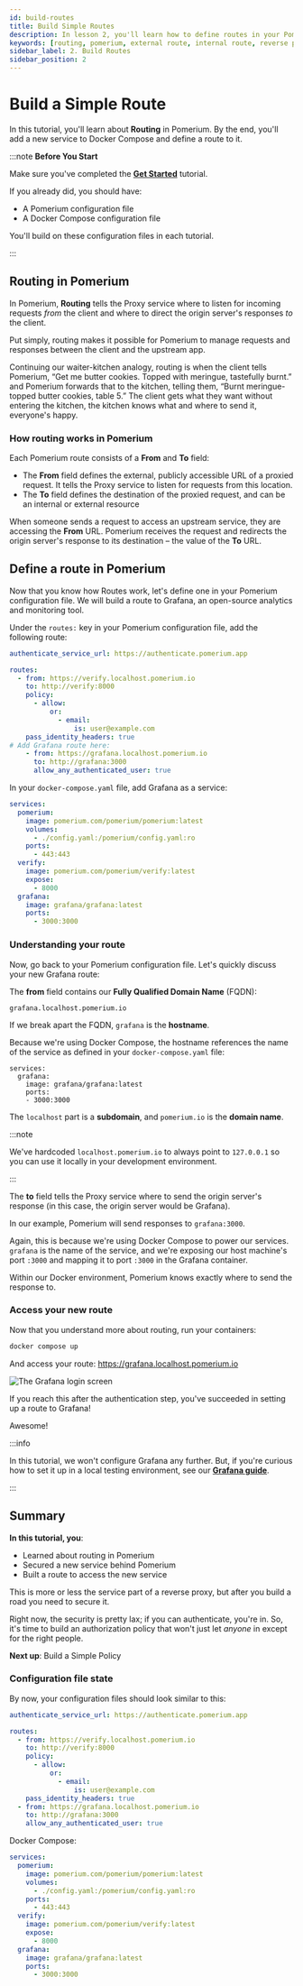 ```yaml
---
id: build-routes
title: Build Simple Routes
description: In lesson 2, you'll learn how to define routes in your Pomerium configuration file.
keywords: [routing, pomerium, external route, internal route, reverse proxy]
sidebar_label: 2. Build Routes
sidebar_position: 2
---
```


# Build a Simple Route

In this tutorial, you'll learn about **Routing** in Pomerium. By the end, you'll add a new service to Docker Compose and define a route to it.

:::note **Before You Start**

Make sure you've completed the [**Get Started**](/docs/get-started/fundamentals/core/get-started) tutorial.

If you already did, you should have:

- A Pomerium configuration file
- A Docker Compose configuration file

You'll build on these configuration files in each tutorial.

:::

## Routing in Pomerium

In Pomerium, **Routing** tells the Proxy service where to listen for incoming requests _from_ the client and where to direct the origin server's responses _to_ the client.

Put simply, routing makes it possible for Pomerium to manage requests and responses between the client and the upstream app.

Continuing our waiter-kitchen analogy, routing is when the client tells Pomerium, “Get me butter cookies. Topped with meringue, tastefully burnt.” and Pomerium forwards that to the kitchen, telling them, “Burnt meringue-topped butter cookies, table 5.” The client gets what they want without entering the kitchen, the kitchen knows what and where to send it, everyone's happy.

### How routing works in Pomerium

Each Pomerium route consists of a **From** and **To** field:

- The **From** field defines the external, publicly accessible URL of a proxied request. It tells the Proxy service to listen for requests from this location.
- The **To** field defines the destination of the proxied request, and can be an internal or external resource

When someone sends a request to access an upstream service, they are accessing the **From** URL. Pomerium receives the request and redirects the origin server's response to its destination – the value of the **To** URL.

## Define a route in Pomerium

Now that you know how Routes work, let's define one in your Pomerium configuration file. We will build a route to Grafana, an open-source analytics and monitoring tool.

Under the `routes:` key in your Pomerium configuration file, add the following route:

```yaml title="config.yaml"
authenticate_service_url: https://authenticate.pomerium.app

routes:
  - from: https://verify.localhost.pomerium.io
    to: http://verify:8000
    policy:
      - allow:
          or:
            - email:
                is: user@example.com
    pass_identity_headers: true
# Add Grafana route here:
	- from: https://grafana.localhost.pomerium.io
	  to: http://grafana:3000
	  allow_any_authenticated_user: true
```

In your `docker-compose.yaml` file, add Grafana as a service:

```yaml title="docker-compose.yaml"
services:
  pomerium:
    image: pomerium.com/pomerium/pomerium:latest
    volumes:
      - ./config.yaml:/pomerium/config.yaml:ro
    ports:
      - 443:443
  verify:
    image: pomerium.com/pomerium/verify:latest
    expose:
      - 8000
  grafana:
    image: grafana/grafana:latest
    ports:
      - 3000:3000
```

### Understanding your route

Now, go back to your Pomerium configuration file. Let's quickly discuss your new Grafana route:

The **from** field contains our **Fully Qualified Domain Name** (FQDN):

`grafana.localhost.pomerium.io`

If we break apart the FQDN, `grafana` is the **hostname**.

Because we're using Docker Compose, the hostname references the name of the service as defined in your `docker-compose.yaml` file:

```
services:
  grafana:
    image: grafana/grafana:latest
    ports:
    - 3000:3000
```

The `localhost` part is a **subdomain**, and `pomerium.io` is the **domain name**.

:::note

We've hardcoded `localhost.pomerium.io` to always point to `127.0.0.1` so you can use it locally in your development environment.

:::

The **to** field tells the Proxy service where to send the origin server's response (in this case, the origin server would be Grafana).

In our example, Pomerium will send responses to `grafana:3000`.

Again, this is because we're using Docker Compose to power our services. `grafana` is the name of the service, and we're exposing our host machine's port `:3000` and mapping it to port `:3000` in the Grafana container.

Within our Docker environment, Pomerium knows exactly where to send the response to.

### Access your new route

Now that you understand more about routing, run your containers:

```bash
docker compose up
```

And access your route: https://grafana.localhost.pomerium.io

![The Grafana login screen](./img/build-routes/grafana-login-screen.png)

If you reach this after the authentication step, you've succeeded in setting up a route to Grafana!

Awesome!

:::info

In this tutorial, we won't configure Grafana any further. But, if you're curious how to set it up in a local testing environment, see our [**Grafana guide**](https://www.pomerium.com/docs/guides/grafana).

:::

## Summary

**In this tutorial, you**:

- Learned about routing in Pomerium
- Secured a new service behind Pomerium
- Built a route to access the new service

This is more or less the service part of a reverse proxy, but after you build a road you need to secure it.

Right now, the security is pretty lax; if you can authenticate, you're in. So, it's time to build an authorization policy that won't just let _anyone_ in except for the right people.

**Next up**: Build a Simple Policy

### Configuration file state

By now, your configuration files should look similar to this:

```yaml
authenticate_service_url: https://authenticate.pomerium.app

routes:
  - from: https://verify.localhost.pomerium.io
    to: http://verify:8000
    policy:
      - allow:
          or:
            - email:
                is: user@example.com
    pass_identity_headers: true
  - from: https://grafana.localhost.pomerium.io
    to: http://grafana:3000
    allow_any_authenticated_user: true
```

Docker Compose:

```yaml
services:
  pomerium:
    image: pomerium.com/pomerium/pomerium:latest
    volumes:
      - ./config.yaml:/pomerium/config.yaml:ro
    ports:
      - 443:443
  verify:
    image: pomerium.com/pomerium/verify:latest
    expose:
      - 8000
  grafana:
    image: grafana/grafana:latest
    ports:
      - 3000:3000
```
